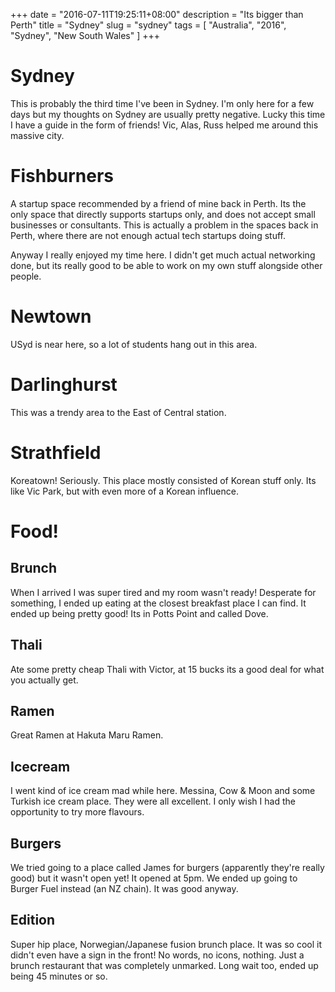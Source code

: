+++
date = "2016-07-11T19:25:11+08:00"
description = "Its bigger than Perth"
title = "Sydney"
slug = "sydney"
tags = [ "Australia", "2016", "Sydney", "New South Wales" ]
+++

# Sydney

This is probably the third time I've been in Sydney. I'm only here for a few days but my thoughts on Sydney are usually pretty negative. Lucky this time I have a guide in the form of friends! Vic, Alas, Russ helped me around this massive city.

# Fishburners

A startup space recommended by a friend of mine back in Perth. Its the only space that directly supports startups only, and does not accept small businesses or consultants. This is actually a problem in the spaces back in Perth, where there are not enough actual tech startups doing stuff.

Anyway I really enjoyed my time here. I didn't get much actual networking done, but its really good to be able to work on my own stuff alongside other people.

# Newtown

USyd is near here, so a lot of students hang out in this area.

# Darlinghurst

This was a trendy area to the East of Central station.

# Strathfield

Koreatown! Seriously. This place mostly consisted of Korean stuff only. Its like Vic Park, but with even more of a Korean influence.

# Food!

## Brunch

When I arrived I was super tired and my room wasn't ready! Desperate for something, I ended up eating at the closest breakfast place I can find. It ended up being pretty good! Its in Potts Point and called Dove.

## Thali

Ate some pretty cheap Thali with Victor, at 15 bucks its a good deal for what you actually get.

## Ramen

Great Ramen at Hakuta Maru Ramen.

## Icecream

I went kind of ice cream mad while here. Messina, Cow & Moon and some Turkish ice cream place. They were all excellent. I only wish I had the opportunity to try more flavours.

## Burgers

We tried going to a place called James for burgers (apparently they're really good) but it wasn't open yet! It opened at 5pm. We ended up going to Burger Fuel instead (an NZ chain). It was good anyway.

## Edition
Super hip place, Norwegian/Japanese fusion brunch place. It was so cool it didn't even have a sign in the front! No words, no icons, nothing. Just a brunch restaurant that was completely unmarked. Long wait too, ended up being 45 minutes or so.
